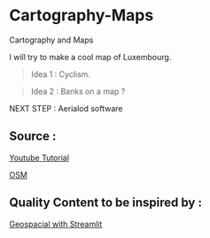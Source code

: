# Cartography-Maps
Cartography and Maps


I will try to make a cool map of Luxembourg. 
> Idea 1 : Cyclism. 

> Idea 2 : Banks on a map ? 


NEXT STEP : 
Aerialod software

## Source : 
[Youtube Tutorial](https://www.youtube.com/watch?v=zgFXVhmKNbU&t=0s)

[OSM](https://wiki.openstreetmap.org/wiki/Map_features#Roads)


## Quality Content to be inspired by : 
[Geospacial with Streamlit](https://geospatial.streamlit.app/)
